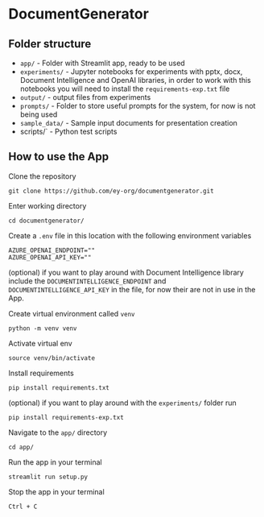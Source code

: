 # DocumentGenerator

## Folder structure
- `app/` - Folder with Streamlit app, ready to be used 
- `experiments/` - Jupyter notebooks for experiments with pptx, docx, Document Intelligence and OpenAI libraries, in order to work with this notebooks you will need to install the `requirements-exp.txt` file
- `output/` - output files from experiments
- `prompts/` - Folder to store useful prompts for the system, for now is not being used
- `sample_data/` - Sample input documents for presentation creation
- scripts/` - Python test scripts

## How to use the App
Clone the repository
```
git clone https://github.com/ey-org/documentgenerator.git
```

Enter working directory
```
cd documentgenerator/
```

Create a `.env` file in this location with the following environment variables
```
AZURE_OPENAI_ENDPOINT=""
AZURE_OPENAI_API_KEY=""
```
(optional) if you want to play around with Document Intelligence library include the `DOCUMENTINTELLIGENCE_ENDPOINT` and `DOCUMENTINTELLIGENCE_API_KEY` in the file, for now their are not in use in the App.

Create virtual environment called `venv`
```
python -m venv venv
```

Activate virtual env
```
source venv/bin/activate
```

Install requirements
```
pip install requirements.txt
```
(optional) if you want to play around with the `experiments/` folder run
```
pip install requirements-exp.txt
```

Navigate to the `app/` directory
```
cd app/
```

Run the app in your terminal
```
streamlit run setup.py
```
Stop the app in your terminal
```
Ctrl + C
```

